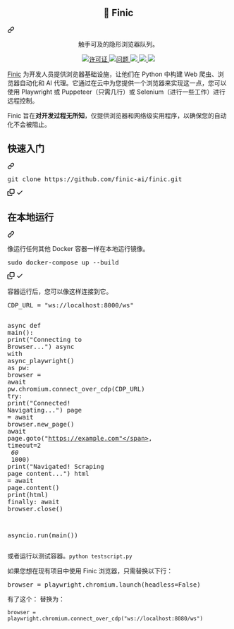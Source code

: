 <div class="Box-sc-g0xbh4-0 QkQOb js-snippet-clipboard-copy-unpositioned" data-hpc="true"><article class="markdown-body entry-content container-lg" itemprop="text"><div class="markdown-heading" dir="auto"><h2 align="center" tabindex="-1" class="heading-element" dir="auto" _msttexthash="11006515" _msthash="235">🦊 Finic</h2><a id="user-content--finic" class="anchor" aria-label="永久链接：
🦊 Finic" href="#-finic" _mstaria-label="25786150" _msthash="236"><svg class="octicon octicon-link" viewBox="0 0 16 16" version="1.1" width="16" height="16" aria-hidden="true"><path d="m7.775 3.275 1.25-1.25a3.5 3.5 0 1 1 4.95 4.95l-2.5 2.5a3.5 3.5 0 0 1-4.95 0 .751.751 0 0 1 .018-1.042.751.751 0 0 1 1.042-.018 1.998 1.998 0 0 0 2.83 0l2.5-2.5a2.002 2.002 0 0 0-2.83-2.83l-1.25 1.25a.751.751 0 0 1-1.042-.018.751.751 0 0 1-.018-1.042Zm-4.69 9.64a1.998 1.998 0 0 0 2.83 0l1.25-1.25a.751.751 0 0 1 1.042.018.751.751 0 0 1 .018 1.042l-1.25 1.25a3.5 3.5 0 1 1-4.95-4.95l2.5-2.5a3.5 3.5 0 0 1 4.95 0 .751.751 0 0 1-.018 1.042.751.751 0 0 1-1.042.018 1.998 1.998 0 0 0-2.83 0l-2.5 2.5a1.998 1.998 0 0 0 0 2.83Z"></path></svg></a></div>
<p align="center" dir="auto">
  </p><p align="center" dir="auto" _msttexthash="58628336" _msthash="237">触手可及的隐形浏览器队列。</p>
<p dir="auto"></p>
<p align="center" dir="auto">
<a href="https://github.com/finic-ai/finic/blob/main/LICENSE">
    <img src="https://camo.githubusercontent.com/5718e3ff0366e533ae9a50b5b34e7a1dcf1542e2d22332ec39c23ab3dd682736/68747470733a2f2f696d672e736869656c64732e696f2f7374617469632f76313f6c6162656c3d6c6963656e7365266d6573736167653d41706163686520322e3026636f6c6f723d626c7565" alt="许可证" data-canonical-src="https://img.shields.io/static/v1?label=license&amp;message=Apache 2.0&amp;color=blue" style="max-width: 100%;" _mstalt="93288" _msthash="238">
</a>
<a href="https://github.com/finic-ai/finic/issues?q=is%3Aissue+is%3Aclosed">
    <img src="https://camo.githubusercontent.com/941717002ea201001cbbfa15b00673b77c50ac45723c1db4414ea316106c6268/68747470733a2f2f696d672e736869656c64732e696f2f6769746875622f6973737565732d636c6f7365642f707379636869636170692f707379636869633f636f6c6f723d626c7565" alt="问题" data-canonical-src="https://img.shields.io/github/issues-closed/psychicapi/psychic?color=blue" style="max-width: 100%;" _mstalt="79651" _msthash="239">
</a>
  <a href="https://docs.finic.io/" rel="nofollow">
    <img src="https://camo.githubusercontent.com/81bf64618acd68acb6a107ab472995890348609a6675172834a9aae1b097e175/68747470733a2f2f696d672e736869656c64732e696f2f62616467652f646f63756d656e746174696f6e2d626c7565" data-canonical-src="https://img.shields.io/badge/documentation-blue" style="max-width: 100%;">
  </a>
  <a href="https://www.ycombinator.com/companies/finic" rel="nofollow">
    <img src="https://camo.githubusercontent.com/b1a5b7ea6c8c675d0cc3c11af99508f0df7cf41644febd064c47a157a6a59cf3/68747470733a2f2f696d672e736869656c64732e696f2f62616467652f4261636b6564253230627925323059253230436f6d62696e61746f722d6f72616e6765" data-canonical-src="https://img.shields.io/badge/Backed%20by%20Y%20Combinator-orange" style="max-width: 100%;">
  </a>
  <a href="https://discord.gg/eyZMSxBPsd" rel="nofollow">
    <img src="https://camo.githubusercontent.com/1a0a69c3728a0d88374d45bd5dff69521e4b34018f33c4c2ba27bd3c3ace098f/68747470733a2f2f696d672e736869656c64732e696f2f646973636f72642f313133313834343831353030353432393739303f6c6f676f3d646973636f7264" data-canonical-src="https://img.shields.io/discord/1131844815005429790?logo=discord" style="max-width: 100%;">
  </a>
</p>
<p dir="auto" _msttexthash="2267936112" _msthash="240"><a href="https://finic.ai/" rel="nofollow" _istranslated="1">Finic</a> 为开发人员提供浏览器基础设施，让他们在 Python 中构建 Web 爬虫、浏览器自动化和 AI 代理。它通过在云中为您提供一个浏览器来实现这一点，您可以使用 Playwright 或 Puppeteer（只需几行）或 Selenium（进行一些工作）进行远程控制。</p>
<p dir="auto" _msttexthash="460898217" _msthash="241">Finic 旨在<strong _istranslated="1">对开发过程无所知</strong>，仅提供浏览器和网络级实用程序，以确保您的自动化不会被阻止。</p>
<div class="markdown-heading" dir="auto"><h1 tabindex="-1" class="heading-element" dir="auto" _msttexthash="13498394" _msthash="242">快速入门</h1><a id="user-content-quickstart" class="anchor" aria-label="永久链接：快速入门" href="#quickstart" _mstaria-label="446966" _msthash="243"><svg class="octicon octicon-link" viewBox="0 0 16 16" version="1.1" width="16" height="16" aria-hidden="true"><path d="m7.775 3.275 1.25-1.25a3.5 3.5 0 1 1 4.95 4.95l-2.5 2.5a3.5 3.5 0 0 1-4.95 0 .751.751 0 0 1 .018-1.042.751.751 0 0 1 1.042-.018 1.998 1.998 0 0 0 2.83 0l2.5-2.5a2.002 2.002 0 0 0-2.83-2.83l-1.25 1.25a.751.751 0 0 1-1.042-.018.751.751 0 0 1-.018-1.042Zm-4.69 9.64a1.998 1.998 0 0 0 2.83 0l1.25-1.25a.751.751 0 0 1 1.042.018.751.751 0 0 1 .018 1.042l-1.25 1.25a3.5 3.5 0 1 1-4.95-4.95l2.5-2.5a3.5 3.5 0 0 1 4.95 0 .751.751 0 0 1-.018 1.042.751.751 0 0 1-1.042.018 1.998 1.998 0 0 0-2.83 0l-2.5 2.5a1.998 1.998 0 0 0 0 2.83Z"></path></svg></a></div>
<div class="highlight highlight-source-shell notranslate position-relative overflow-auto" dir="auto"><pre>git clone https://github.com/finic-ai/finic.git</pre><div class="zeroclipboard-container">
    <clipboard-copy aria-label="Copy" class="ClipboardButton btn btn-invisible js-clipboard-copy m-2 p-0 d-flex flex-justify-center flex-items-center" data-copy-feedback="Copied!" data-tooltip-direction="w" value="git clone https://github.com/finic-ai/finic.git" tabindex="0" role="button">
      <svg aria-hidden="true" height="16" viewBox="0 0 16 16" version="1.1" width="16" data-view-component="true" class="octicon octicon-copy js-clipboard-copy-icon">
    <path d="M0 6.75C0 5.784.784 5 1.75 5h1.5a.75.75 0 0 1 0 1.5h-1.5a.25.25 0 0 0-.25.25v7.5c0 .138.112.25.25.25h7.5a.25.25 0 0 0 .25-.25v-1.5a.75.75 0 0 1 1.5 0v1.5A1.75 1.75 0 0 1 9.25 16h-7.5A1.75 1.75 0 0 1 0 14.25Z"></path><path d="M5 1.75C5 .784 5.784 0 6.75 0h7.5C15.216 0 16 .784 16 1.75v7.5A1.75 1.75 0 0 1 14.25 11h-7.5A1.75 1.75 0 0 1 5 9.25Zm1.75-.25a.25.25 0 0 0-.25.25v7.5c0 .138.112.25.25.25h7.5a.25.25 0 0 0 .25-.25v-7.5a.25.25 0 0 0-.25-.25Z"></path>
</svg>
      <svg aria-hidden="true" height="16" viewBox="0 0 16 16" version="1.1" width="16" data-view-component="true" class="octicon octicon-check js-clipboard-check-icon color-fg-success d-none">
    <path d="M13.78 4.22a.75.75 0 0 1 0 1.06l-7.25 7.25a.75.75 0 0 1-1.06 0L2.22 9.28a.751.751 0 0 1 .018-1.042.751.751 0 0 1 1.042-.018L6 10.94l6.72-6.72a.75.75 0 0 1 1.06 0Z"></path>
</svg>
    </clipboard-copy>
  </div></div>
<div class="markdown-heading" dir="auto"><h2 tabindex="-1" class="heading-element" dir="auto" _msttexthash="17164316" _msthash="244">在本地运行</h2><a id="user-content-running-locally" class="anchor" aria-label="永久链接：在本地运行" href="#running-locally" _mstaria-label="593411" _msthash="245"><svg class="octicon octicon-link" viewBox="0 0 16 16" version="1.1" width="16" height="16" aria-hidden="true"><path d="m7.775 3.275 1.25-1.25a3.5 3.5 0 1 1 4.95 4.95l-2.5 2.5a3.5 3.5 0 0 1-4.95 0 .751.751 0 0 1 .018-1.042.751.751 0 0 1 1.042-.018 1.998 1.998 0 0 0 2.83 0l2.5-2.5a2.002 2.002 0 0 0-2.83-2.83l-1.25 1.25a.751.751 0 0 1-1.042-.018.751.751 0 0 1-.018-1.042Zm-4.69 9.64a1.998 1.998 0 0 0 2.83 0l1.25-1.25a.751.751 0 0 1 1.042.018.751.751 0 0 1 .018 1.042l-1.25 1.25a3.5 3.5 0 1 1-4.95-4.95l2.5-2.5a3.5 3.5 0 0 1 4.95 0 .751.751 0 0 1-.018 1.042.751.751 0 0 1-1.042.018 1.998 1.998 0 0 0-2.83 0l-2.5 2.5a1.998 1.998 0 0 0 0 2.83Z"></path></svg></a></div>
<p dir="auto" _msttexthash="124100405" _msthash="246">像运行任何其他 Docker 容器一样在本地运行镜像。</p>
<div class="highlight highlight-source-shell notranslate position-relative overflow-auto" dir="auto"><pre>sudo docker-compose up --build</pre><div class="zeroclipboard-container">
    <clipboard-copy aria-label="Copy" class="ClipboardButton btn btn-invisible js-clipboard-copy m-2 p-0 d-flex flex-justify-center flex-items-center" data-copy-feedback="Copied!" data-tooltip-direction="w" value="sudo docker-compose up --build" tabindex="0" role="button">
      <svg aria-hidden="true" height="16" viewBox="0 0 16 16" version="1.1" width="16" data-view-component="true" class="octicon octicon-copy js-clipboard-copy-icon">
    <path d="M0 6.75C0 5.784.784 5 1.75 5h1.5a.75.75 0 0 1 0 1.5h-1.5a.25.25 0 0 0-.25.25v7.5c0 .138.112.25.25.25h7.5a.25.25 0 0 0 .25-.25v-1.5a.75.75 0 0 1 1.5 0v1.5A1.75 1.75 0 0 1 9.25 16h-7.5A1.75 1.75 0 0 1 0 14.25Z"></path><path d="M5 1.75C5 .784 5.784 0 6.75 0h7.5C15.216 0 16 .784 16 1.75v7.5A1.75 1.75 0 0 1 14.25 11h-7.5A1.75 1.75 0 0 1 5 9.25Zm1.75-.25a.25.25 0 0 0-.25.25v7.5c0 .138.112.25.25.25h7.5a.25.25 0 0 0 .25-.25v-7.5a.25.25 0 0 0-.25-.25Z"></path>
</svg>
      <svg aria-hidden="true" height="16" viewBox="0 0 16 16" version="1.1" width="16" data-view-component="true" class="octicon octicon-check js-clipboard-check-icon color-fg-success d-none">
    <path d="M13.78 4.22a.75.75 0 0 1 0 1.06l-7.25 7.25a.75.75 0 0 1-1.06 0L2.22 9.28a.751.751 0 0 1 .018-1.042.751.751 0 0 1 1.042-.018L6 10.94l6.72-6.72a.75.75 0 0 1 1.06 0Z"></path>
</svg>
    </clipboard-copy>
  </div></div>
<p dir="auto" _msttexthash="89106303" _msthash="247">容器运行后，您可以像这样连接到它。</p>
<div class="highlight highlight-source-python notranslate position-relative overflow-auto" dir="auto"><pre><span class="pl-v">CDP_URL</span> <span class="pl-c1">=</span> <span class="pl-s">"ws://localhost:8000/ws"</span>

<span class="pl-k">async</span> <span class="pl-k">def</span> <span class="pl-en">main</span>():
    <span class="pl-en">print</span>(<span class="pl-s">"Connecting to Browser..."</span>)
    <span class="pl-k">async</span> <span class="pl-k">with</span> <span class="pl-en">async_playwright</span>() <span class="pl-k">as</span> <span class="pl-s1">pw</span>:
        <span class="pl-s1">browser</span> <span class="pl-c1">=</span> <span class="pl-k">await</span> <span class="pl-s1">pw</span>.<span class="pl-s1">chromium</span>.<span class="pl-en">connect_over_cdp</span>(<span class="pl-v">CDP_URL</span>)
        <span class="pl-k">try</span>:
            <span class="pl-en">print</span>(<span class="pl-s">"Connected! Navigating..."</span>)
            <span class="pl-s1">page</span> <span class="pl-c1">=</span> <span class="pl-k">await</span> <span class="pl-s1">browser</span>.<span class="pl-en">new_page</span>()
            <span class="pl-k">await</span> <span class="pl-s1">page</span>.<span class="pl-en">goto</span>(<span class="pl-s">"https://example.com"</span>, <span class="pl-s1">timeout</span><span class="pl-c1">=</span><span class="pl-c1">2</span> <span class="pl-c1">*</span> <span class="pl-c1">60</span> <span class="pl-c1">*</span> <span class="pl-c1">1000</span>)
            <span class="pl-en">print</span>(<span class="pl-s">"Navigated! Scraping page content..."</span>)
            <span class="pl-s1">html</span> <span class="pl-c1">=</span> <span class="pl-k">await</span> <span class="pl-s1">page</span>.<span class="pl-en">content</span>()
            <span class="pl-en">print</span>(<span class="pl-s1">html</span>)
        <span class="pl-k">finally</span>:
            <span class="pl-k">await</span> <span class="pl-s1">browser</span>.<span class="pl-en">close</span>()

<span class="pl-s1">asyncio</span>.<span class="pl-en">run</span>(<span class="pl-en">main</span>())</pre><div class="zeroclipboard-container">
     
  </div></div>
<p dir="auto"><font _mstmutation="1" _msttexthash="38982684" _msthash="248">或者运行以测试容器。</font><code>python testscript.py</code></p>
<p dir="auto" _msttexthash="207713844" _msthash="249">如果您想在现有项目中使用 Finic 浏览器，只需替换以下行：</p>
<div class="highlight highlight-source-python notranslate position-relative overflow-auto" dir="auto"><pre><span class="pl-s1">browser</span> <span class="pl-c1">=</span> <span class="pl-s1">playwright</span>.<span class="pl-s1">chromium</span>.<span class="pl-en">launch</span>(<span class="pl-s1">headless</span><span class="pl-c1">=</span><span class="pl-c1">False</span>)</pre><div class="zeroclipboard-container">
     
  </div></div>
<p dir="auto" _msttexthash="45531850" _msthash="250">有了这个：
替换为：</p>
<div class="snippet-clipboard-content notranslate position-relative overflow-auto"><pre class="notranslate"><code>browser = playwright.chromium.connect_over_cdp("ws://localhost:8080/ws")
</code></pre><div class="zeroclipboard-container">
    
  </div></div>
</article></div>
